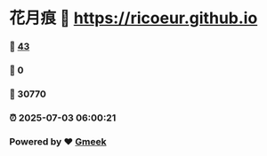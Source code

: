 # 花月痕 :link: https://ricoeur.github.io 
### :page_facing_up: [43](https://ricoeur.github.io/tag.html) 
### :speech_balloon: 0 
### :hibiscus: 30770 
### :alarm_clock: 2025-07-03 06:00:21 
### Powered by :heart: [Gmeek](https://github.com/Meekdai/Gmeek)
